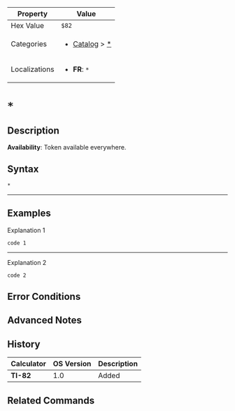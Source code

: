 | Property      | Value |
|---------------|-------|
| Hex Value     | `$82`|
| Categories    | <ul><li>[Catalog](../categories/Catalog.md) > [*](../categories/Catalog.md#*)</li></ul> |
| Localizations | <ul><li><b>FR</b>: `*`</li></ul> |

# `*`

## Description



<b>Availability</b>: Token available everywhere.

## Syntax
`*`

<hr>

## Examples

Explanation 1
```ti-basic
code 1
```
---
Explanation 2
```ti-basic
code 2
```

## Error Conditions


## Advanced Notes


## History
| Calculator | OS Version | Description |
|------------|------------|-------------|
| <b>TI-82</b> | 1.0 | Added

## Related Commands

    
